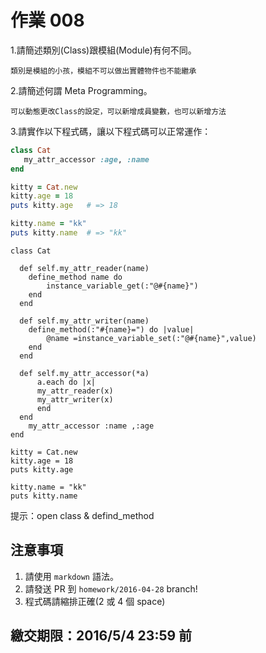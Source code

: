 # 作業 008

1.請簡述類別(Class)跟模組(Module)有何不同。
```
類別是模組的小孩，模組不可以做出實體物件也不能繼承 
```
2.請簡述何謂 Meta Programming。
```
可以動態更改Class的設定，可以新增成員變數，也可以新增方法
```
3.請實作以下程式碼，讓以下程式碼可以正常運作：

```ruby
class Cat
   my_attr_accessor :age, :name
end

kitty = Cat.new
kitty.age = 18
puts kitty.age   # => 18

kitty.name = "kk"
puts kitty.name  # => "kk"
```
```
class Cat
  
  def self.my_attr_reader(name)
    define_method name do
        instance_variable_get(:"@#{name}")
    end
  end

  def self.my_attr_writer(name)
    define_method(:"#{name}=") do |value|
        @name =instance_variable_set(:"@#{name}",value)
    end
  end
 
  def self.my_attr_accessor(*a)
      a.each do |x|
      my_attr_reader(x)
      my_attr_writer(x)
      end
  end
    my_attr_accessor :name ,:age
end

kitty = Cat.new
kitty.age = 18
puts kitty.age   

kitty.name = "kk"
puts kitty.name 
```
提示：open class & defind_method

## 注意事項

1. 請使用 `markdown` 語法。
2. 請發送 PR 到 `homework/2016-04-28` branch!
3. 程式碼請縮排正確(2 或 4 個 space)

## 繳交期限：2016/5/4 23:59 前
